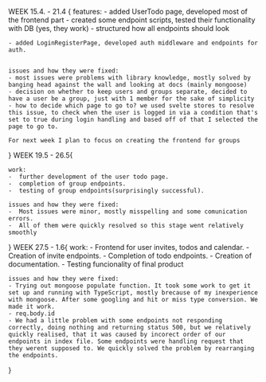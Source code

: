 WEEK 15.4. - 21.4 {
    features:
    - added UserTodo page, developed most of the frontend part
    - created some endpoint scripts, tested their functionality with DB (yes, they work)
    - structured how all endpoints should look

    - added LoginRegisterPage, developed auth middleware and endpoints for auth.


    issues and how they were fixed:
    - most issues were problems with library knowledge, mostly solved by banging head against the wall and looking at docs (mainly mongoose)
    - decision on whether to keep users and groups separate, decided to have a user be a group, just with 1 member for the sake of simplicity
    - how to decide which page to go to? we used svelte stores to resolve this issue, to check when the user is logged in via a condition that's set to true during login handling and based off of that I selected the page to go to.

    For next week I plan to focus on creating the frontend for groups 
}
WEEK 19.5 - 26.5{
     
    work:
    -  further development of the user todo page.
    -  completion of group endpoints.
    -  testing of group endpoints(surprisingly successful).

    issues and how they were fixed:
    -  Most issues were minor, mostly misspelling and some comunication errors.
    -  All of them were quickly resolved so this stage went relatively smoothly
}
WEEK 27.5 - 1.6{
    work:
    -  Frontend for user invites, todos and calendar.
    -  Creation of invite endpoints.
    -  Completion of todo endpoints.
    -  Creation of documentation.
    -  Testing funcionality of final product

    issues and how they were fixed:
    - Trying out mongoose populate function. It took some work to get it set up and running with TypeScript, mostly brecause of my inexperience with mongoose. After some googling and hit or miss type conversion. We made it work.
    - req.body.id
    - We had a little problem with some endpoints not responding correctly, doing nothing and returning status 500, but we relatively quickly realised, that it was caused by incorect order of our endpoints in index file. Some endpoints were handling request that they werent supposed to. We quickly solved the problem by rearranging the endpoints.

}